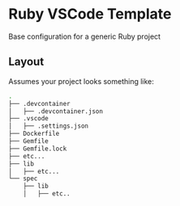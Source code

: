 # Ruby VSCode Template

Base configuration for a generic Ruby project

## Layout

Assumes your project looks something like:

``` bash
.
├── .devcontainer
│   ├── .devcontainer.json
├── .vscode
│   ├── .settings.json
├── Dockerfile
├── Gemfile
├── Gemfile.lock
├── etc...
├── lib
│   ├── etc...
└── spec
    ├── lib
    │   ├── etc..
```

